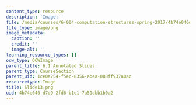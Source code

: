 ```yaml
---
content_type: resource
description: 'Image: '
file: /media/courses/6-004-computation-structures-spring-2017/4b74e046d7d92fd6b1e17a59dbb1b0a2_Slide13.png
file_type: image/png
image_metadata:
  caption: ''
  credit: ''
  image-alt: ''
learning_resource_types: []
ocw_type: OCWImage
parent_title: 6.1 Annotated Slides
parent_type: CourseSection
parent_uid: 1ce0a254-f5ec-8356-abea-088ff937a0ac
resourcetype: Image
title: Slide13.png
uid: 4b74e046-d7d9-2fd6-b1e1-7a59dbb1b0a2
---
```

